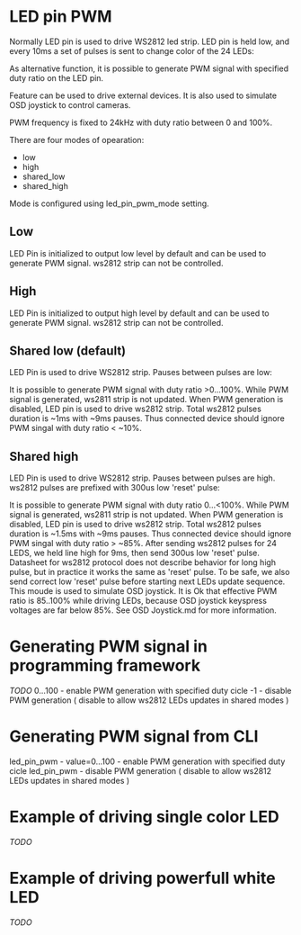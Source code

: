 # LED pin PWM

Normally LED pin is used to drive WS2812 led strip. LED pin is held low, and every 10ms a set of pulses is sent to change color of the 24 LEDs:

As alternative function, it is possible to generate PWM signal with specified duty ratio on the LED pin.

Feature can be used to drive external devices. It is also used to simulate OSD joystick to control cameras.

PWM frequency is fixed to 24kHz with duty ratio between 0 and 100%.

There are four modes of opearation:
- low
- high
- shared_low
- shared_high

Mode is configured using led_pin_pwm_mode setting.

## Low
 LED Pin is initialized to output low level by default and can be used to generate PWM signal.
 ws2812 strip can not be controlled.

## High
 LED Pin is initialized to output high level by default and can be used to generate PWM signal.
 ws2812 strip can not be controlled.

## Shared low (default)
 LED Pin is used to drive WS2812 strip. Pauses between pulses are low:


 It is possible to generate PWM signal with duty ratio >0...100%. While PWM signal is generated, ws2811 strip is not updated. When PWM generation is disabled, LED pin is used to drive ws2812 strip. Total ws2812 pulses duration is ~1ms with ~9ms pauses. Thus connected device should ignore PWM singal with duty ratio < ~10%.

 

## Shared high
 LED Pin is used to drive WS2812 strip. Pauses between pulses are high. ws2812 pulses are prefixed with 300us low 'reset' pulse:

 It is possible to generate PWM signal with duty ratio 0...<100%. While PWM signal is generated, ws2811 strip is not updated. When PWM generation is disabled, LED pin is used to drive ws2812 strip. Total ws2812 pulses duration is ~1.5ms with ~9ms pauses. Thus connected device should ignore PWM singal with duty ratio > ~85%.
 After sending ws2812 pulses for 24 LEDS, we held line high for 9ms, then send 300us low 'reset' pulse. Datasheet for ws2812 protocol does not describe behavior for long high pulse, but in practice it works the same as 'reset' pulse. To be safe, we also send correct low 'reset' pulse before starting next LEDs update sequence.
 This moude is used to simulate OSD joystick. It is Ok that effective PWM ratio is 85..100% while driving LEDs, because OSD joystick keyspress voltages are far below 85%.
 See OSD Joystick.md for more information.

# Generating PWM signal in programming framework

*TODO*
0...100 - enable PWM generation with specified duty cicle
-1 - disable PWM generation ( disable to allow ws2812 LEDs updates in shared modes )

# Generating PWM signal from CLI

led_pin_pwm <value> - value=0...100 -  enable PWM generation with specified duty cicle
led_pin_pwm - disable PWM generation ( disable to allow ws2812 LEDs updates in shared modes )

# Example of driving single color LED

*TODO*

# Example of driving powerfull white LED

*TODO*

